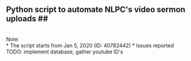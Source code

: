## Python script to automate NLPC's video sermon uploads ##<br>
<br>
Note:<br>
* The script starts from Jan 5, 2020 (ID: 40782442)
* Issues reported
<br>
TODO: implement database, gather youtube ID's<br>

